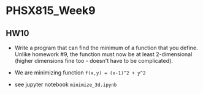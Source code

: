 # PHSX815_Week9

## HW10

* Write a program that can find the minimum of a function that you define. Unlike homework #9, the function must now be at least 2-dimensional (higher dimensions fine too - doesn't have to be complicated).

* We are minimizing function `f(x,y) = (x-1)^2 + y^2`

* see jupyter notebook `minimize_3d.ipynb`
